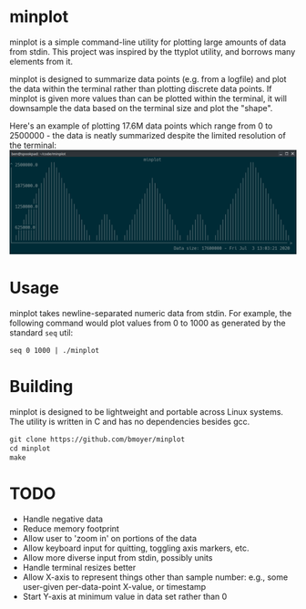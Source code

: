 # minplot

minplot is a simple command-line utility for plotting large amounts of data from stdin. This project was inspired by the ttyplot utility, and borrows many elements from it.

minplot is designed to summarize data points (e.g. from a logfile) and plot the data within the terminal rather than plotting discrete data points. If minplot is given more values than can be plotted within the terminal, it will downsample the data based on the terminal size and plot the "shape".

Here's an example of plotting 17.6M data points which range from 0 to 2500000 - the data is neatly summarized despite the limited resolution of the terminal:
![graph image 1](res/img1.png)

# Usage
minplot takes newline-separated numeric data from stdin. For example, the following command would plot values from 0 to 1000 as generated by the standard `seq` util:

```
seq 0 1000 | ./minplot
```

# Building
minplot is designed to be lightweight and portable across Linux systems. The utility is written in C and has no dependencies besides gcc.
```
git clone https://github.com/bmoyer/minplot
cd minplot
make
```

# TODO
- Handle negative data
- Reduce memory footprint
- Allow user to 'zoom in' on portions of the data
- Allow keyboard input for quitting, toggling axis markers, etc.
- Allow more diverse input from stdin, possibly units
- Handle terminal resizes better
- Allow X-axis to represent things other than sample number: e.g., some user-given per-data-point X-value, or timestamp
- Start Y-axis at minimum value in data set rather than 0
